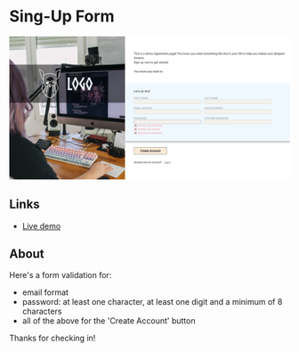 # Sing-Up Form

![](./sign-up-screenshot.png)

## Links

- [Live demo](https://bazinygero.github.io/sign-up-form/)

## About
Here's a form validation for:
- email format
- password: at least one character, at least one digit and a minimum of 8 characters 
- all of the above for the 'Create Account' button 

Thanks for checking in! 

